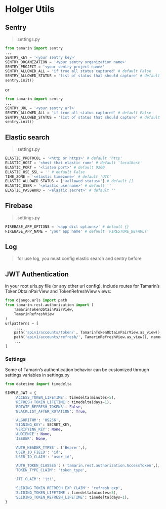 # Holger Utils


## Sentry
> settings.py
```python
from tamarin import sentry
...
SENTRY_KEY = '<your sentry key>'
SENTRY_ORGANIZATION = '<your sentry organization name>'
SENTRY_PROJECT = '<your sentry project name>'
SENTRY_ALLOWED_ALL = 'if true all status captured' # default False
SENTRY_ALLOWED_STATUS = 'list of status that should capture' # default []
sentry.init()
```
or
```python
from tamarin import sentry
...
SENTRY_URL = '<your sentry url>'
SENTRY_ALLOWED_ALL = 'if true all status captured' # default False
SENTRY_ALLOWED_STATUS = 'list of status that should capture' # default []
sentry.init()
``` 
 

## Elastic search
> settings.py
```python
ELASTIC_PROTOCOL = '<http or https>' # default 'http'
ELASTIC_HOST = '<host that elastic run>' # default 'localhost'
ELASTIC_PORT = '<listen port>' # default 9200
ELASTIC_USE_SSL = '' # default False
TIME_ZONE = '<elastic timezone>' # default 'UTC'
ELASTIC_ALLOWED_STATUS = ['<allowed status>'] # default []
ELASTIC_USER = '<elastic username>' # default ''
ELASTIC_PASSWORD = '<elastic secret>' # default ''
```

## Firebase
> settings.py
```python
FIREBASE_APP_OPTIONS = '<app dict options>' # default {}
FIREBASE_APP_NAME = 'your app name' # default 'FIRESTORE_DEFAULT'
```


## Log
> for use log, you must config elastic search and sentry before



## JWT Authentication
in your root urls.py file (or any other url config), 
include routes for Tamarin’s 
TokenObtainPairView and TokenRefreshView views:
```python
from django.urls import path
from tamarin.rest.authorization import (
    TamarinTokenObtainPairView,
    TamarinRefreshView
)
urlpatterns = [
    ...,
    path('apiv1/accounts/token/', TamarinTokenObtainPairView.as_view(), name='token_obtain_pair'),
    path('apiv1/accounts/refresh/', TamarinRefreshView.as_view(), name='token_refresh'),
    ...
]
```
### Settings
Some of Tamarin’s authentication behavior can be 
customized through settings variables in settings.py
```python
from datetime import timedelta

SIMPLE_JWT = {
    'ACCESS_TOKEN_LIFETIME': timedelta(minutes=5),
    'REFRESH_TOKEN_LIFETIME': timedelta(days=1),
    'ROTATE_REFRESH_TOKENS': False,
    'BLACKLIST_AFTER_ROTATION': True,

    'ALGORITHM': 'HS256',
    'SIGNING_KEY': SECRET_KEY,
    'VERIFYING_KEY': None,
    'AUDIENCE': None,
    'ISSUER': None,

    'AUTH_HEADER_TYPES': ('Bearer',),
    'USER_ID_FIELD': 'id',
    'USER_ID_CLAIM': 'user_id',

    'AUTH_TOKEN_CLASSES': ('tamarin.rest.authorization.AccessToken',),
    'TOKEN_TYPE_CLAIM': 'token_type',

    'JTI_CLAIM': 'jti',

    'SLIDING_TOKEN_REFRESH_EXP_CLAIM': 'refresh_exp',
    'SLIDING_TOKEN_LIFETIME': timedelta(minutes=5),
    'SLIDING_TOKEN_REFRESH_LIFETIME': timedelta(days=1),
}
```